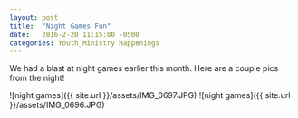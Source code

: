 ```yaml
---
layout: post
title:  "Night Games Fun"
date:   2016-2-20 11:15:00 -0500
categories: Youth_Ministry Happenings
---
```


We had a blast at night games earlier this month. Here are a couple pics from the night!

![night games]({{ site.url }}/assets/IMG_0697.JPG)
![night games]({{ site.url }}/assets/IMG_0696.JPG)  